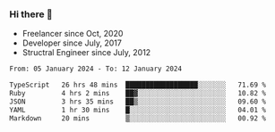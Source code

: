 ### Hi there 👋

- Freelancer since Oct, 2020
- Developer since July, 2017
- Structral Engineer since July, 2012

<!--START_SECTION:waka-->

```txt
From: 05 January 2024 - To: 12 January 2024

TypeScript   26 hrs 48 mins  ██████████████████░░░░░░░   71.69 %
Ruby         4 hrs 2 mins    ██▓░░░░░░░░░░░░░░░░░░░░░░   10.82 %
JSON         3 hrs 35 mins   ██▒░░░░░░░░░░░░░░░░░░░░░░   09.60 %
YAML         1 hr 30 mins    █░░░░░░░░░░░░░░░░░░░░░░░░   04.01 %
Markdown     20 mins         ▒░░░░░░░░░░░░░░░░░░░░░░░░   00.92 %
```

<!--END_SECTION:waka-->
